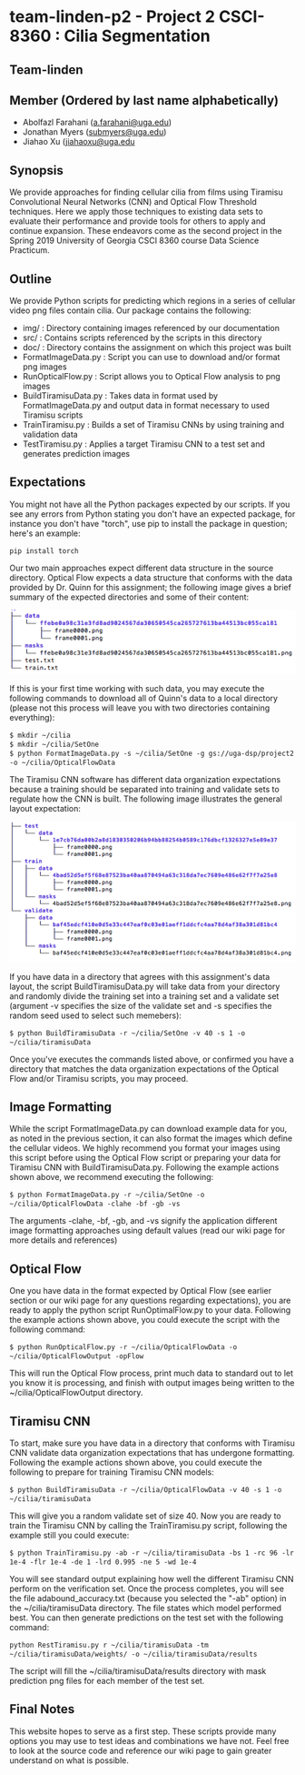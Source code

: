 # team-linden-p2 - Project 2 CSCI-8360 : Cilia Segmentation
## Team-linden

## Member (Ordered by last name alphabetically)
* Abolfazl Farahani (a.farahani@uga.edu)
* Jonathan Myers (submyers@uga.edu)
* Jiahao Xu (jiahaoxu@uga.edu

## Synopsis

We provide approaches for finding cellular cilia from films using Tiramisu Convolutional Neural Networks (CNN) and Optical Flow Threshold techniques. Here we apply those techniques to existing data sets to evaluate their performance and provide tools for others to apply and continue expansion. These endeavors come as the second project in the Spring 2019 University of Georgia CSCI 8360 course Data Science Practicum. 

## Outline

We provide Python scripts for predicting which regions in a series of cellular video png files contain cilia. Our package contains the following:

* img/ : Directory containing images referenced by our documentation
* src/ : Contains scripts referenced by the scripts in this directory
* doc/ : Directory contains the assignment on which this project was built
* FormatImageData.py : Script you can use to download and/or format png images
* RunOpticalFlow.py : Script allows you to Optical Flow analysis to png images
* BuildTiramisuData.py : Takes data in format used by FormatImageData.py and output data in format necessary to used Tiramisu scripts
* TrainTiramisu.py : Builds a set of Tiramisu CNNs by using training and validation data
* TestTiramisu.py : Applies a target Tiramisu CNN to  a test set and generates prediction images

## Expectations

You might not have all the Python packages expected by our scripts. If you see any errors from Python stating you don't have an expected package, for instance you don't have "torch", use pip to install the package in question; here's an example:

```
pip install torch
```

Our two main approaches expect different data structure in the source directory. Optical Flow expects a data structure that conforms with the data provided by Dr. Quinn for this assignment; the following image gives a brief summary of the expected directories and some of their content:

<p align="center">
<img src="img/quinnDataOrg.png">
</p>

If this is your first time working with such data, you may execute the following commands to download all of Quinn's data to a local directory (please not this process will leave you with two directories containing everything):

```
$ mkdir ~/cilia
$ mkdir ~/cilia/SetOne
$ python FormatImageData.py -s ~/cilia/SetOne -g gs://uga-dsp/project2 -o ~/cilia/OpticalFlowData
```

The Tiramisu CNN software has different data organization expectations because a training should be separated into training and validate sets to regulate how the CNN is built. The following image illustrates the general layout expectation:

<p align="center">
    <img src="img/tiramisuDataOrg.png">
</p>

If you have data in a directory that agrees with this assignment's data layout, the script BuildTiramisuData.py will take data from your directory and randomly divide the training set into a training set and a validate set (argument -v specifies the size of the validate set and -s specifies the random seed used to select such memebers):

```
$ python BuildTiramisuData -r ~/cilia/SetOne -v 40 -s 1 -o ~/cilia/tiramisuData
```

Once you've executes the commands listed above, or confirmed you have a directory that matches the data organization expectations of the Optical Flow and/or Tiramisu scripts, you may proceed.

## Image Formatting

While the script FormatImageData.py can download example data for you, as noted in the previous section, it can also format the images which define the cellular videos. We highly recommend you format your images using this script before using the Optical Flow script or preparing your data for Tiramisu CNN with BuildTiramisuData.py. Following the example actions shown above, we recommend executing the following:

```
$ python FormatImageData.py -r ~/cilia/SetOne -o ~/cilia/OpticalFlowData -clahe -bf -gb -vs
```

The arguments -clahe, -bf, -gb, and -vs signify the application different image formatting approaches using default values (read our wiki page for more details and references)

## Optical Flow

One you have data in the format expected by Optical Flow (see earlier section or our wiki page for any questions regarding expectations), you are ready to apply the python script RunOptimalFlow.py to your data. Following the example actions shown above, you could execute the script with the following command:

```
$ python RunOpticalFlow.py -r ~/cilia/OpticalFlowData -o ~/cilia/OpticalFlowOutput -opFlow
```

This will run the Optical Flow process, print much data to standard out to let you know it is processing, and finish with output images being written to the ~/cilia/OpticalFlowOutput directory.

## Tiramisu CNN

To start, make sure you have data in a directory that conforms with Tiramisu CNN validate data organization expectations that has undergone formatting. Following the example actions shown above, you could execute the following to prepare for training Tiramisu CNN models:

```
$ python BuildTiramisuData -r ~/cilia/OpticalFlowData -v 40 -s 1 -o ~/cilia/tiramisuData
```

This will give you a random validate set of size 40. Now you are ready to train the Tiramisu CNN by calling the TrainTiramisu.py script, following the example still you could execute:

```
$ python TrainTiramisu.py -ab -r ~/cilia/tiramisuData -bs 1 -rc 96 -lr 1e-4 -flr 1e-4 -de 1 -lrd 0.995 -ne 5 -wd 1e-4
```

You will see standard output explaining how well the different Tiramisu CNN perform on the verification set. Once the process completes, you will see the file adabound_accuracy.txt (because you selected the "-ab" option) in the ~/cilia/tiramisuData directory. The file states which model performed best. You can then generate predictions on the test set with the following command:

```
python RestTiramisu.py r ~/cilia/tiramisuData -tm ~/cilia/tiramisuData/weights/ -o ~/cilia/tiramisuData/results
```

The script will fill the ~/cilia/tiramisuData/results directory with mask prediction png files for each member of the test set.

## Final Notes

This website hopes to serve as a first step. These scripts provide many options you may use to test ideas and combinations we have not. Feel free to look at the source code and reference our wiki page to gain greater understand on what is possible.



